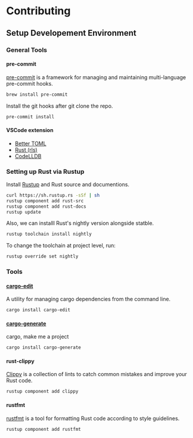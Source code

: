 # Contributing

## Setup Developement Environment

### General Tools

#### pre-commit

[pre-commit](https://pre-commit.com/) is a framework for managing and maintaining multi-language pre-commit hooks.

```bash
brew install pre-commit
```

Install the git hooks after git clone the repo.

```bash
pre-commit install
```

#### VSCode extension

- [Better TOML](vscode:extension/bungcip.better-toml)
- [Rust (rls)](vscode:extension/rust-lang.rust)
- [CodeLLDB](vscode:extension/vadimcn.vscode-lldb)

### Setting up Rust via Rustup

Install [Rustup](https://rustup.rs/) and Rust source and documentions.

```bash
curl https://sh.rustup.rs -sSf | sh
rustup component add rust-src
rustup component add rust-docs
rustup update
```

Also, we can installl Rust's nightly version alongside statble.

```bash
rustup toolchain install nightly
```

To change the toolchain at project level, run:

```bash
rustup override set nightly
```

### Tools

#### [cargo-edit](https://github.com/killercup/cargo-edit)

A utility for managing cargo dependencies from the command line.

```bash
cargo install cargo-edit
```

#### [cargo-generate](https://github.com/ashleygwilliams/cargo-generate)

cargo, make me a project

```bash
cargo install cargo-generate
```

#### rust-clippy

[Clippy](https://github.com/rust-lang/rust-clippy) is a collection of lints to catch common mistakes and improve your Rust code.

```bash
rustup component add clippy
```

#### rustfmt

[rustfmt](https://github.com/rust-lang/rustfmt) is a tool for formatting Rust code according to style guidelines.

```bash
rustup component add rustfmt
```
